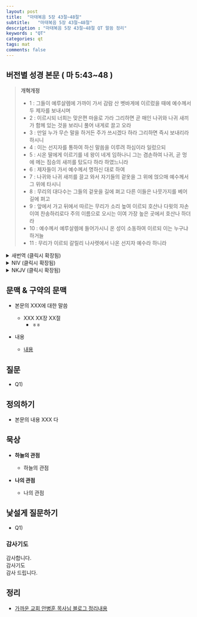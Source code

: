 ```yaml
---
layout: post
title:  "마태복음 5장 43절~48절"
subtitle:   "마태복음 5장 43절~48절"
description : "마태복음 5장 43절~48절 QT 말씀 정리"
keywords : "QT"
categories: qt
tags: mat
comments: false
---
```


## 버전별 성경 본문 ( 마 5:43~48 )

> **개혁개정**
>* 1 : 
그들이 예루살렘에 가까이 가서 감람 산 벳바게에 이르렀을 때에 예수께서 두 제자를 보내시며
>* 2 : 
이르시되 너희는 맞은편 마을로 가라 그리하면 곧 매인 나귀와 나귀 새끼가 함께 있는 것을 보리니 풀어 내게로 끌고 오라
>* 3 : 
만일 누가 무슨 말을 하거든 주가 쓰시겠다 하라 그리하면 즉시 보내리라 하시니
>* 4 : 
이는 선지자를 통하여 하신 말씀을 이루려 하심이라 일렀으되
>* 5 : 
시온 딸에게 이르기를 네 왕이 네게 임하나니 그는 겸손하여 나귀, 곧 멍에 메는 짐승의 새끼를 탔도다 하라 하였느니라
>* 6 : 
제자들이 가서 예수께서 명하신 대로 하여
>* 7 : 
나귀와 나귀 새끼를 끌고 와서 자기들의 겉옷을 그 위에 얹으매 예수께서 그 위에 타시니
>* 8 : 
무리의 대다수는 그들의 겉옷을 길에 펴고 다른 이들은 나뭇가지를 베어 길에 펴고
>* 9 : 
앞에서 가고 뒤에서 따르는 무리가 소리 높여 이르되 호산나 다윗의 자손이여 찬송하리로다 주의 이름으로 오시는 이여 가장 높은 곳에서 호산나 하더라
>* 10 : 
예수께서 예루살렘에 들어가시니 온 성이 소동하여 이르되 이는 누구냐 하거늘
>* 11 : 
무리가 이르되 갈릴리 나사렛에서 나온 선지자 예수라 하니라
<details>
<summary> 새번역 (클릭시 확장됨)</summary>
<div markdown="1">

>* 1 : 
예수와 그 제자들이 예루살렘에 가까이 이르러, 올리브 산에 있는 벳바게 마을에 들어섰다. 그 때에 예수께서 두 제자를 보내시며
>* 2 : 
그들에게 말씀하셨다. "맞은편 마을로 가거라. 가서 보면, 나귀 한 마리가 매여 있고, 그 곁에 새끼가 있을 것이다. 풀어서, 나에게로 끌고 오너라.
>* 3 : 
누가 너희에게 무슨 말을 하거든, '주님께서 쓰려고 하십니다' 하고 말하여라. 그리하면 곧 내어줄 것이다."
>* 4 : 
이것은, 예언자를 시켜서 하신 말씀을 이루시려는 것이었다.
>* 5 : 
"시온의 딸에게 말하여라. 보아라, 네 임금이 네게로 오신다. 그는 온유하시어, 나귀를 타셨으니, 어린 나귀, 곧 멍에 메는 짐승의 새끼다."
>* 6 : 
제자들이 가서, 예수께서 지시하신 대로,
>* 7 : 
어미 나귀와 새끼 나귀를 끌어다가, 그 위에 겉옷을 얹으니, 예수께서 올라타셨다.
>* 8 : 
큰 무리가 자기들의 겉옷을 길에다가 폈으며, 다른 사람들은 나뭇가지를 꺾어다가 길에 깔았다.
>* 9 : 
그리고 앞에 서서 가는 무리와 뒤따라오는 무리가 외쳤다. "호산나, 다윗의 자손께! 복되시다, 주님의 이름으로 오시는 분! 더없이 높은 곳에서 호산나!"
>* 10 : 
예수께서 예루살렘에 들어가셨을 때에, 온 도시가 들떠서 물었다. "이 사람이 누구냐?"
>* 11 : 
사람들은 그가 갈릴리 나사렛에서 나신 예언자 예수라고 말하였다.

</div>
</details>

<details>
<summary> NIV (클릭시 확장됨)</summary>
<div markdown="1">

>* 1 : 
As they approached Jerusalem and came to Bethphage on the Mount of Olives, Jesus sent two disciples,
>* 2 : 
saying to them, “Go to the village ahead of you, and at once you will find a donkey tied there, with her colt by her. Untie them and bring them to me.
>* 3 : 
If anyone says anything to you, say that the Lord needs them, and he will send them right away.”
>* 4 : 
This took place to fulfill what was spoken through the prophet:
>* 5 : 
“Say to Daughter Zion,
‘See, your king comes to you,
gentle and riding on a donkey,
and on a colt, the foal of a donkey.’ ”
>* 6 : 
The disciples went and did as Jesus had instructed them.
>* 7 : 
They brought the donkey and the colt and placed their cloaks on them for Jesus to sit on.
>* 8 : 
A very large crowd spread their cloaks on the road, while others cut branches from the trees and spread them on the road.
>* 9 : 
The crowds that went ahead of him and those that followed shouted,
“Hosanna to the Son of David!”
“Blessed is he who comes in the name of the Lord!”
“Hosanna in the highest heaven!”
>* 10 : 
When Jesus entered Jerusalem, the whole city was stirred and asked, “Who is this?”
>* 11 : 
The crowds answered, “This is Jesus, the prophet from Nazareth in Galilee.”

</div>
</details>


<details>
<summary> NKJV (클릭시 확장됨)</summary>
<div markdown="1">

>* 1 : 
Now when they drew near Jerusalem, and came to Bethphage, at the Mount of Olives, then Jesus sent two disciples,
>* 2 : 
saying to them, “Go into the village opposite you, and immediately you will find a donkey tied, and a colt with her. Loose them and bring them to Me.
>* 3 : 
And if anyone says anything to you, you shall say, ‘The Lord has need of them,’ and immediately he will send them.”
>* 4 : 
All this was done that it might be fulfilled which was spoken by the prophet, saying:
>* 5 : 
“Tell the daughter of Zion,
‘Behold, your King is coming to you,
Lowly, and sitting on a donkey,
A colt, the foal of a donkey.’ ”
>* 6 : 
So the disciples went and did as Jesus commanded them.
>* 7 : 
They brought the donkey and the colt, laid their clothes on them, and set Him on them.
>* 8 : 
And a very great multitude spread their clothes on the road; others cut down branches from the trees and spread them on the road.
>* 9 : 
Then the multitudes who went before and those who followed cried out, saying:
“Hosanna to the Son of David!
‘Blessed is He who comes in the name of the Lord!’
Hosanna in the highest!”
>* 10 : 
And when He had come into Jerusalem, all the city was moved, saying, “Who is this?”
>* 11 : 
So the multitudes said, “This is Jesus, the prophet from Nazareth of Galilee.”
</div>
</details>

## 문맥 & 구약의 문맥 

* 본문의 XXX에 대한 말씀
    - XXX XX장 XX절
        * `ㅎㅎ` 

* 내용 
    - [내용](링크) 

## 질문

* Q1) 

## 정의하기

* 본문의 내용 XXX 다

## 묵상

* **하늘의 관점**  
    - 하늘의 관점
  
* **나의 관점**
    - 나의 관점

## 낯설게 질문하기

* Q1) 

### 감사기도

감사합니다.  
감사기도  
감사 드립니다.  

## 정리
* [가까운 교회 안병훈 목사님 블로그 정리내용](https://blog.naver.com/tolerance2018)



